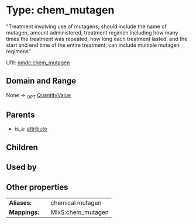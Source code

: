 
# Type: chem_mutagen


"Treatment involving use of mutagens; should include the name of mutagen, amount administered, treatment regimen including how many times the treatment was repeated, how long each treatment lasted, and the start and end time of the entire treatment; can include multiple mutagen regimens"

URI: [nmdc:chem_mutagen](https://microbiomedata/meta/chem_mutagen)


## Domain and Range

None ->  <sub>OPT</sub> [QuantityValue](QuantityValue.md)

## Parents

 *  is_a: [attribute](attribute.md)

## Children


## Used by


## Other properties

|  |  |  |
| --- | --- | --- |
| **Aliases:** | | chemical mutagen |
| **Mappings:** | | MIxS:chem_mutagen |

